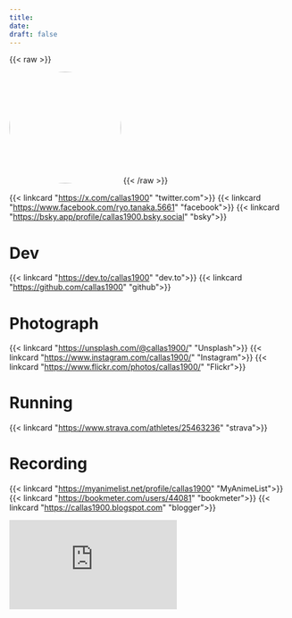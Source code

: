 ```yaml
---
title: 
date: 
draft: false
---
```


{{< raw >}}
<style>
  .circle-image {
    width: 200px;
    height: 200px;
    border-radius: 50%;
    object-fit: cover;
  }
</style>
<img src="/profile_nob.jpg" class="circle-image">
{{< /raw >}}

{{< linkcard "https://x.com/callas1900" "twitter.com">}}
{{< linkcard "https://www.facebook.com/ryo.tanaka.5661" "facebook">}}
{{< linkcard "https://bsky.app/profile/callas1900.bsky.social" "bsky">}}

# Dev

{{< linkcard "https://dev.to/callas1900" "dev.to">}}
{{< linkcard "https://github.com/callas1900" "github">}}

# Photograph

{{< linkcard "https://unsplash.com/@callas1900/" "Unsplash">}}
{{< linkcard "https://www.instagram.com/callas1900/" "Instagram">}}
{{< linkcard "https://www.flickr.com/photos/callas1900/" "Flickr">}}

# Running

{{< linkcard "https://www.strava.com/athletes/25463236" "strava">}}

# Recording

{{< linkcard "https://myanimelist.net/profile/callas1900" "MyAnimeList">}}
{{< linkcard "https://bookmeter.com/users/44081" "bookmeter">}}
{{< linkcard "https://callas1900.blogspot.com" "blogger">}}


<iframe height='160' width='300' frameborder='0' allowtransparency='true' scrolling='no' src='https://www.strava.com/athletes/25463236/activity-summary/67199eb72fca8ba02a9dc9f4c26236095344e27d'></iframe>

